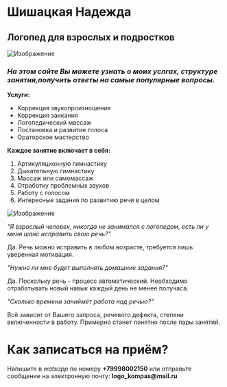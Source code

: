 # __Шишацкая Надежда__
## Логопед для взрослых и подростков

![Изображение](https://vse-skorogovorki.ru/wp-content/uploads/2022/01/4644337135688489_1040.jpg)

### _На этом сайте Вы можете узнать о моих услгах, структуре занятия,получить ответы на самые популярные вопросы._

__Услуги:__

* Коррекция звукопроизношения
* Коррекция заикания
* Логопедический массаж
* Постановка и развитие голоса
* Ораторское мастерство

__Каждое занятие включает в себя:__

1. Артикуляционную гимнастику
2. Дыхательную гимнастику
3. Массаж или самомассаж
4. Отработку проблемных звуков
5. Работу с голосом
6. Интересные задания по развитию речи в целом

![Изображение](https://sun9-27.userapi.com/impf/c858520/v858520838/3986c/ShvULo3YcYk.jpg?size=980x543&quality=96&sign=cb661739cafb85ae63615c0b34f930de&type=album)


_"Я взрослый человек, никогда не занимался с логопедом, есть ли у меня шанс исправить свою речь?"_

Да. Речь можно исправить в любом возрасте, требуется лишь уверенная мотивация.

_"Нужно ли мне будет выполнять домашние задания?"_

Да. Поскольку речь - процесс автоматический. Необходимо отрабатывать новый навык каждый день не менее получаса.

_"Сколько времени заниймёт работа над речью?"_

Всё зависит от Вашего запроса, речевого дефекта, степени включенности в работу. Примерно станет понятно после пары занятий.

# __Как записаться на приём?__

Напишите в _watsapp_ по номеру __+79998002150__ или отправьте сообщение на электронную почту: __logo_kompas@mail.ru__